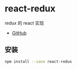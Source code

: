 # react-redux

redux 的 react 实现

* [GitHub](https://github.com/reactjs/react-redux)

## 安装

```sh
npm install --save react-redux
```
